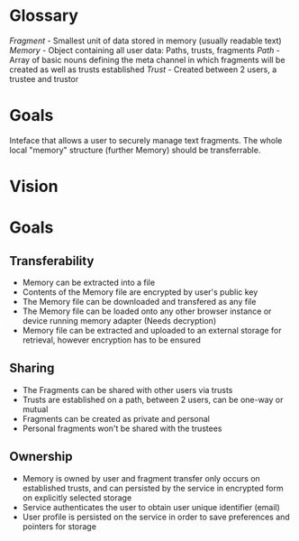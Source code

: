 # Glossary
*Fragment* - Smallest unit of data stored in memory (usually readable text)
*Memory* - Object containing all user data: Paths, trusts, fragments
*Path* - Array of basic nouns defining the meta channel in which fragments will be created as well as trusts established
*Trust* - Created between 2 users, a trustee and trustor

# Goals
Inteface that allows a user to securely manage text fragments. The whole local "memory" structure (further Memory) should be transferrable.

# Vision

# Goals


## Transferability
- Memory can be extracted into a file
- Contents of the Memory file are encrypted by user's public key
- The Memory file can be downloaded and transfered as any file
- The Memory file can be loaded onto any other browser instance or device running memory adapter (Needs decryption)
- Memory file can be extracted and uploaded to an external storage for retrieval, however encryption has to be ensured
## Sharing
- The Fragments can be shared with other users via trusts
- Trusts are established on a path, between 2 users, can be one-way or mutual
- Fragments can be created as private and personal
- Personal fragments won't be shared with the trustees
## Ownership
- Memory is owned by user and fragment transfer only occurs on established trusts, and can persisted by the service in encrypted form on explicitly selected storage
- Service authenticates the user to obtain user unique identifier (email)
- User profile is persisted on the service in order to save preferences and pointers for storage
